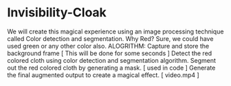 # Invisibility-Cloak
We will create this magical experience using an image processing technique called Color detection and segmentation. Why Red? Sure, we could have used green or any other color also. ALOGRITHM:  Capture and store the background frame [ This will be done for some seconds ] Detect the red colored cloth using color detection and segmentation algorithm. Segment out the red colored cloth by generating a mask. [ used in code ] Generate the final augmented output to create a magical effect. [ video.mp4 ]
